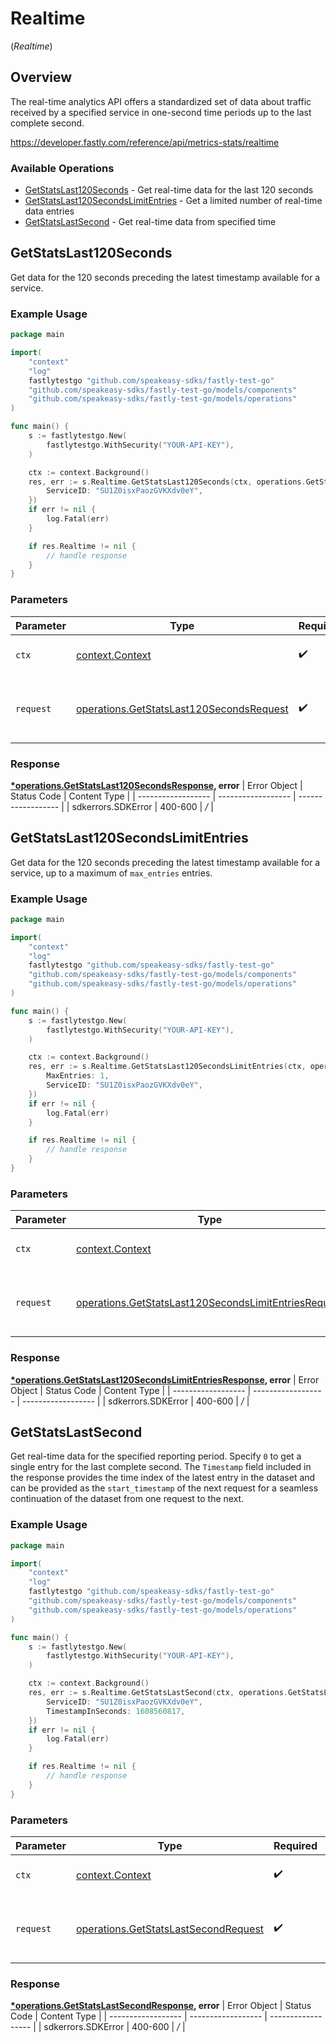 # Realtime
(*Realtime*)

## Overview

The real-time analytics API offers a standardized set of data about traffic received by a specified service in one-second time periods up to the last complete second.

<https://developer.fastly.com/reference/api/metrics-stats/realtime>
### Available Operations

* [GetStatsLast120Seconds](#getstatslast120seconds) - Get real-time data for the last 120 seconds
* [GetStatsLast120SecondsLimitEntries](#getstatslast120secondslimitentries) - Get a limited number of real-time data entries
* [GetStatsLastSecond](#getstatslastsecond) - Get real-time data from specified time

## GetStatsLast120Seconds

Get data for the 120 seconds preceding the latest timestamp available for a service.

### Example Usage

```go
package main

import(
	"context"
	"log"
	fastlytestgo "github.com/speakeasy-sdks/fastly-test-go"
	"github.com/speakeasy-sdks/fastly-test-go/models/components"
	"github.com/speakeasy-sdks/fastly-test-go/models/operations"
)

func main() {
    s := fastlytestgo.New(
        fastlytestgo.WithSecurity("YOUR-API-KEY"),
    )

    ctx := context.Background()
    res, err := s.Realtime.GetStatsLast120Seconds(ctx, operations.GetStatsLast120SecondsRequest{
        ServiceID: "SU1Z0isxPaozGVKXdv0eY",
    })
    if err != nil {
        log.Fatal(err)
    }

    if res.Realtime != nil {
        // handle response
    }
}
```

### Parameters

| Parameter                                                                                            | Type                                                                                                 | Required                                                                                             | Description                                                                                          |
| ---------------------------------------------------------------------------------------------------- | ---------------------------------------------------------------------------------------------------- | ---------------------------------------------------------------------------------------------------- | ---------------------------------------------------------------------------------------------------- |
| `ctx`                                                                                                | [context.Context](https://pkg.go.dev/context#Context)                                                | :heavy_check_mark:                                                                                   | The context to use for the request.                                                                  |
| `request`                                                                                            | [operations.GetStatsLast120SecondsRequest](../../models/operations/getstatslast120secondsrequest.md) | :heavy_check_mark:                                                                                   | The request object to use for the request.                                                           |


### Response

**[*operations.GetStatsLast120SecondsResponse](../../models/operations/getstatslast120secondsresponse.md), error**
| Error Object       | Status Code        | Content Type       |
| ------------------ | ------------------ | ------------------ |
| sdkerrors.SDKError | 400-600            | */*                |

## GetStatsLast120SecondsLimitEntries

Get data for the 120 seconds preceding the latest timestamp available for a service, up to a maximum of `max_entries` entries.

### Example Usage

```go
package main

import(
	"context"
	"log"
	fastlytestgo "github.com/speakeasy-sdks/fastly-test-go"
	"github.com/speakeasy-sdks/fastly-test-go/models/components"
	"github.com/speakeasy-sdks/fastly-test-go/models/operations"
)

func main() {
    s := fastlytestgo.New(
        fastlytestgo.WithSecurity("YOUR-API-KEY"),
    )

    ctx := context.Background()
    res, err := s.Realtime.GetStatsLast120SecondsLimitEntries(ctx, operations.GetStatsLast120SecondsLimitEntriesRequest{
        MaxEntries: 1,
        ServiceID: "SU1Z0isxPaozGVKXdv0eY",
    })
    if err != nil {
        log.Fatal(err)
    }

    if res.Realtime != nil {
        // handle response
    }
}
```

### Parameters

| Parameter                                                                                                                    | Type                                                                                                                         | Required                                                                                                                     | Description                                                                                                                  |
| ---------------------------------------------------------------------------------------------------------------------------- | ---------------------------------------------------------------------------------------------------------------------------- | ---------------------------------------------------------------------------------------------------------------------------- | ---------------------------------------------------------------------------------------------------------------------------- |
| `ctx`                                                                                                                        | [context.Context](https://pkg.go.dev/context#Context)                                                                        | :heavy_check_mark:                                                                                                           | The context to use for the request.                                                                                          |
| `request`                                                                                                                    | [operations.GetStatsLast120SecondsLimitEntriesRequest](../../models/operations/getstatslast120secondslimitentriesrequest.md) | :heavy_check_mark:                                                                                                           | The request object to use for the request.                                                                                   |


### Response

**[*operations.GetStatsLast120SecondsLimitEntriesResponse](../../models/operations/getstatslast120secondslimitentriesresponse.md), error**
| Error Object       | Status Code        | Content Type       |
| ------------------ | ------------------ | ------------------ |
| sdkerrors.SDKError | 400-600            | */*                |

## GetStatsLastSecond

Get real-time data for the specified reporting period. Specify `0` to get a single entry for the last complete second. The `Timestamp` field included in the response provides the time index of the latest entry in the dataset and can be provided as the `start_timestamp` of the next request for a seamless continuation of the dataset from one request to the next.

### Example Usage

```go
package main

import(
	"context"
	"log"
	fastlytestgo "github.com/speakeasy-sdks/fastly-test-go"
	"github.com/speakeasy-sdks/fastly-test-go/models/components"
	"github.com/speakeasy-sdks/fastly-test-go/models/operations"
)

func main() {
    s := fastlytestgo.New(
        fastlytestgo.WithSecurity("YOUR-API-KEY"),
    )

    ctx := context.Background()
    res, err := s.Realtime.GetStatsLastSecond(ctx, operations.GetStatsLastSecondRequest{
        ServiceID: "SU1Z0isxPaozGVKXdv0eY",
        TimestampInSeconds: 1608560817,
    })
    if err != nil {
        log.Fatal(err)
    }

    if res.Realtime != nil {
        // handle response
    }
}
```

### Parameters

| Parameter                                                                                    | Type                                                                                         | Required                                                                                     | Description                                                                                  |
| -------------------------------------------------------------------------------------------- | -------------------------------------------------------------------------------------------- | -------------------------------------------------------------------------------------------- | -------------------------------------------------------------------------------------------- |
| `ctx`                                                                                        | [context.Context](https://pkg.go.dev/context#Context)                                        | :heavy_check_mark:                                                                           | The context to use for the request.                                                          |
| `request`                                                                                    | [operations.GetStatsLastSecondRequest](../../models/operations/getstatslastsecondrequest.md) | :heavy_check_mark:                                                                           | The request object to use for the request.                                                   |


### Response

**[*operations.GetStatsLastSecondResponse](../../models/operations/getstatslastsecondresponse.md), error**
| Error Object       | Status Code        | Content Type       |
| ------------------ | ------------------ | ------------------ |
| sdkerrors.SDKError | 400-600            | */*                |
